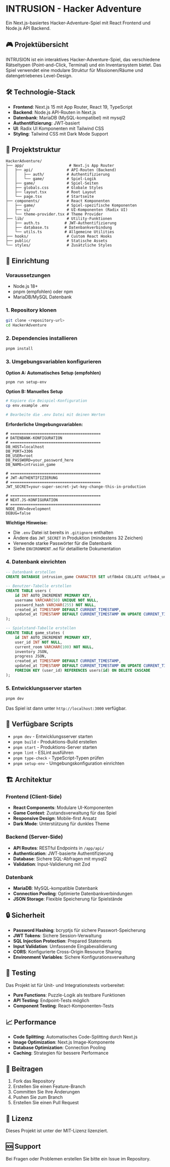 # INTRUSION - Hacker Adventure

Ein Next.js-basiertes Hacker-Adventure-Spiel mit React Frontend und Node.js API Backend.

## 🎮 Projektübersicht

INTRUSION ist ein interaktives Hacker-Adventure-Spiel, das verschiedene Rätseltypen (Point-and-Click, Terminal) und ein Inventarsystem bietet. Das Spiel verwendet eine modulare Struktur für Missionen/Räume und datengetriebenes Level-Design.

## 🛠 Technologie-Stack

- **Frontend**: Next.js 15 mit App Router, React 19, TypeScript
- **Backend**: Node.js API-Routen in Next.js
- **Datenbank**: MariaDB (MySQL-kompatibel) mit mysql2
- **Authentifizierung**: JWT-basiert
- **UI**: Radix UI Komponenten mit Tailwind CSS
- **Styling**: Tailwind CSS mit Dark Mode Support

## 📁 Projektstruktur

```
HackerAdventure/
├── app/                    # Next.js App Router
│   ├── api/               # API-Routen (Backend)
│   │   ├── auth/          # Authentifizierung
│   │   └── game/          # Spiel-Logik
│   ├── game/              # Spiel-Seiten
│   ├── globals.css        # Globale Styles
│   ├── layout.tsx         # Root Layout
│   └── page.tsx           # Startseite
├── components/            # React Komponenten
│   ├── game/              # Spiel-spezifische Komponenten
│   ├── ui/                # UI-Komponenten (Radix UI)
│   └── theme-provider.tsx # Theme Provider
├── lib/                   # Utility-Funktionen
│   ├── auth.ts           # JWT-Authentifizierung
│   ├── database.ts       # Datenbankverbindung
│   └── utils.ts          # Allgemeine Utilities
├── hooks/                 # Custom React Hooks
├── public/                # Statische Assets
└── styles/                # Zusätzliche Styles
```

## 🚀 Einrichtung

### Voraussetzungen

- Node.js 18+ 
- pnpm (empfohlen) oder npm
- MariaDB/MySQL Datenbank

### 1. Repository klonen

```bash
git clone <repository-url>
cd HackerAdventure
```

### 2. Dependencies installieren

```bash
pnpm install
```

### 3. Umgebungsvariablen konfigurieren

**Option A: Automatisches Setup (empfohlen)**
```bash
pnpm run setup-env
```

**Option B: Manuelles Setup**
```bash
# Kopiere die Beispiel-Konfiguration
cp env.example .env

# Bearbeite die .env Datei mit deinen Werten
```

**Erforderliche Umgebungsvariablen:**
```env
# ========================================
# DATENBANK-KONFIGURATION
# ========================================
DB_HOST=localhost
DB_PORT=3306
DB_USER=root
DB_PASSWORD=your_password_here
DB_NAME=intrusion_game

# ========================================
# JWT-AUTHENTIFIZIERUNG
# ========================================
JWT_SECRET=your-super-secret-jwt-key-change-this-in-production

# ========================================
# NEXT.JS-KONFIGURATION
# ========================================
NODE_ENV=development
DEBUG=false
```

**Wichtige Hinweise:**
- Die `.env` Datei ist bereits in `.gitignore` enthalten
- Ändere das `JWT_SECRET` in Produktion (mindestens 32 Zeichen)
- Verwende starke Passwörter für die Datenbank
- Siehe `ENVIRONMENT.md` für detaillierte Dokumentation

### 4. Datenbank einrichten

```sql
-- Datenbank erstellen
CREATE DATABASE intrusion_game CHARACTER SET utf8mb4 COLLATE utf8mb4_unicode_ci;

-- Benutzer-Tabelle erstellen
CREATE TABLE users (
    id INT AUTO_INCREMENT PRIMARY KEY,
    username VARCHAR(50) UNIQUE NOT NULL,
    password_hash VARCHAR(255) NOT NULL,
    created_at TIMESTAMP DEFAULT CURRENT_TIMESTAMP,
    updated_at TIMESTAMP DEFAULT CURRENT_TIMESTAMP ON UPDATE CURRENT_TIMESTAMP
);

-- Spielstand-Tabelle erstellen
CREATE TABLE game_states (
    id INT AUTO_INCREMENT PRIMARY KEY,
    user_id INT NOT NULL,
    current_room VARCHAR(100) NOT NULL,
    inventory JSON,
    progress JSON,
    created_at TIMESTAMP DEFAULT CURRENT_TIMESTAMP,
    updated_at TIMESTAMP DEFAULT CURRENT_TIMESTAMP ON UPDATE CURRENT_TIMESTAMP,
    FOREIGN KEY (user_id) REFERENCES users(id) ON DELETE CASCADE
);
```

### 5. Entwicklungsserver starten

```bash
pnpm dev
```

Das Spiel ist dann unter `http://localhost:3000` verfügbar.

## 🔧 Verfügbare Scripts

- `pnpm dev` - Entwicklungsserver starten
- `pnpm build` - Produktions-Build erstellen
- `pnpm start` - Produktions-Server starten
- `pnpm lint` - ESLint ausführen
- `pnpm type-check` - TypeScript-Typen prüfen
- `pnpm setup-env` - Umgebungskonfiguration einrichten

## 🏗 Architektur

### Frontend (Client-Side)
- **React Components**: Modulare UI-Komponenten
- **Game Context**: Zustandsverwaltung für das Spiel
- **Responsive Design**: Mobile-first Ansatz
- **Dark Mode**: Unterstützung für dunkles Theme

### Backend (Server-Side)
- **API Routes**: RESTful Endpoints in `/app/api/`
- **Authentication**: JWT-basierte Authentifizierung
- **Database**: Sichere SQL-Abfragen mit mysql2
- **Validation**: Input-Validierung mit Zod

### Datenbank
- **MariaDB**: MySQL-kompatible Datenbank
- **Connection Pooling**: Optimierte Datenbankverbindungen
- **JSON Storage**: Flexible Speicherung für Spielstände

## 🔒 Sicherheit

- **Password Hashing**: bcryptjs für sichere Passwort-Speicherung
- **JWT Tokens**: Sichere Session-Verwaltung
- **SQL Injection Protection**: Prepared Statements
- **Input Validation**: Umfassende Eingabevalidierung
- **CORS**: Konfigurierte Cross-Origin Resource Sharing
- **Environment Variables**: Sichere Konfigurationsverwaltung

## 🧪 Testing

Das Projekt ist für Unit- und Integrationstests vorbereitet:

- **Pure Functions**: Puzzle-Logik als testbare Funktionen
- **API Testing**: Endpoint-Tests möglich
- **Component Testing**: React-Komponenten-Tests

## 📈 Performance

- **Code Splitting**: Automatisches Code-Splitting durch Next.js
- **Image Optimization**: Next.js Image-Komponente
- **Database Optimization**: Connection Pooling
- **Caching**: Strategien für bessere Performance

## 🤝 Beitragen

1. Fork das Repository
2. Erstellen Sie einen Feature-Branch
3. Committen Sie Ihre Änderungen
4. Pushen Sie zum Branch
5. Erstellen Sie einen Pull Request

## 📄 Lizenz

Dieses Projekt ist unter der MIT-Lizenz lizenziert.

## 🆘 Support

Bei Fragen oder Problemen erstellen Sie bitte ein Issue im Repository.